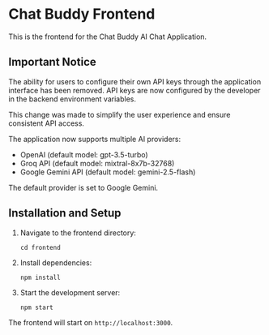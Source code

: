 # Chat Buddy Frontend

This is the frontend for the Chat Buddy AI Chat Application.

## Important Notice

The ability for users to configure their own API keys through the application interface has been removed. API keys are now configured by the developer in the backend environment variables.

This change was made to simplify the user experience and ensure consistent API access.

The application now supports multiple AI providers:
- OpenAI (default model: gpt-3.5-turbo)
- Groq API (default model: mixtral-8x7b-32768)
- Google Gemini API (default model: gemini-2.5-flash)

The default provider is set to Google Gemini.

## Installation and Setup

1. Navigate to the frontend directory:
   ```
   cd frontend
   ```

2. Install dependencies:
   ```
   npm install
   ```

3. Start the development server:
   ```
   npm start
   ```

The frontend will start on `http://localhost:3000`.
